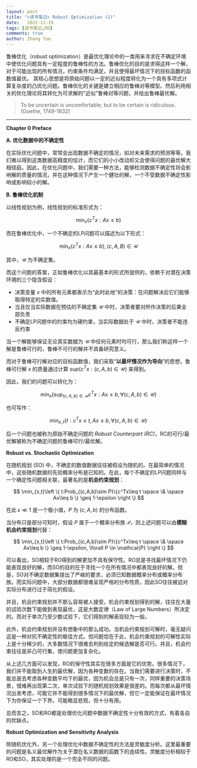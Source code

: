 ```yaml
---
layout: post
title: "<读书笔记> Robust Optimization (1)"
date:   2022-11-19
tags: [读书笔记,RO]
comments: true
author: Zhang Yue
---
```




鲁棒优化（robust optimization）是最优化理论中的一类用来寻求在不确定环境中使优化问题具有一定程度的鲁棒性的方法。鲁棒优化的目的是求得这样一个解，对于可能出现的所有情况，约束条件均满足，并且使得最坏情况下的目标函数的函数值最优。 其核心思想是将原始问题以一定的近似程度转化为一个具有多项式计算复杂度的凸优化问题。鲁棒优化的关键是建立相应的鲁棒对等模型。然后利用相关的优化理论将其转化为可求解的“近似”鲁棒对等问题，并给出鲁棒最优解。

> To be uncertain is uncomfortable; but to be certain is ridiculous. (Goethe, 1749-1832)

--------------------------------------------

**Chapter 0 Preface**

**A. 优化数据中的不确定性**

在实际优化问题中，常常会出现数据不确定的情况，如对未来需求的预测等等。我们难以得到这类数据高精度的估计，而它们的小小改动却又会使得问题的最优解大相径庭。因此，在优化问题中，我们需要一种方法，能够检测数据不确定性将会影响解的质量的情况，并在这种情况下产生一个健壮的解，一个不受数据不确定性影响或影响较小的解。

**B. 鲁棒优化机制**

以线性规划为例，线性规划的标准形式为：


$$
\min_{x} \{c^Tx: Ax \leq b\}
$$


而在鲁棒优化中，一个不确定的LP问题可以描述为以下形式：


$$
\min_{x} \{c^Tx: Ax \leq b\},(c,A,B)\in \mathcal{U}
$$


其中，$\mathcal{U}$ 为不确定集。

而这个问题的答案，正如鲁棒优化以其最基本的形式所提供的，依赖于对潜在决策环境的三个隐含假设：

- 决策变量 $x$ 中的所有元素都表示为“此时此地”的决策：在问题解决后它们能够取得特定的实数值。
- 当且仅当实际数据在预估的不确定集 $\mathcal{U}$ 中时，决策者要对所作决策的后果全部负责
- 不确定LP问题中的约束均为硬约束，当实际数据处于 $\mathcal{U}$ 中时，决策者不能违反约束

当一个解能够保证无论真实数据为 $\mathcal{U}$ 中任何元素时均可行，那么我们称这样一个解是鲁棒可行的，鲁棒不可行的解并不具备研究意义。

而对于鲁棒可行解对应的目标函数值，我们采取“**以最坏情况作为导向**”的思想，鲁棒可行解 $x$ 的质量通过计算 $sup\{c^Tx:(c,A,b) \in \mathcal{U}\}$ 来得到。

因此，我们的问题可以转化为：


$$
\min_{x} \left \{ \sup_{(c,A,b)\in \mathcal{U}} c^Tx: Ax\leq b, \forall (c,A,b)\in \mathcal{U} \right \}
$$


也可写作：


$$
\min_{x,t}\left \{ t:c^Tx \leq t, Ax \leq b, \forall (c,A,b) \in \mathcal{U} \right \} \tag{RC}
$$


后一个问题也被称为原始不确定问题的 *Robust Counterpart (RC)*，RC的可行/最优解被称为不确定问题的鲁棒可行/最优解。

**Robust vs. Stochastic Optimization**

在随机规划 (SO) 中，不确定的数值数据往往被假设为随机的。在最简单的情况中，这些随机数据的先验概率分布是已知的。在此，每个不确定的LP问题同样与一个确定性问题相关联，最著名的是**机会约束规划**：


$$
\min_{x,t}\left \{ t:Prob_{(c,A,b)\sim P}\{c^Tx\leq t \space \& \space Ax\leq b \} \geq 1-\epsilon \right \}
$$


在此 $\epsilon \ll 1$ 是一个极小值，$P$ 为 $(c,A,b)$ 的分布函数。

当分布只是部分可知时，假设 $P$ 属于一个概率分布族 $\mathcal{P}$，则上述问题可以由**模糊机会约束规划**代替：


$$
\min_{x,t}\left \{ t:Prob_{(c,A,b)\sim P}\{c^Tx\leq t \space \& \space Ax\leq b \} \geq 1-\epsilon, \forall P \in \mathcal{P} \right \}
$$


可以看出，SO相较于RO得到的解更加不具有保守性。RO总是寻找最坏情况下仍能表现良好的解，而SO的目的在于寻找一个在所有情况中都表现良好的解。但是，SO对不确定数据集提出了严峻的要求，必须已知数据概率分布或概率分布族。而实际问题中，大部分数据都很难呈现严格的分布性质，因此SO往往被迫对实际分布进行过于简化的假设。

并且，机会约束规划并不那么容易被人接受。机会约束规划得到的解，往往在大量的试验次数下能做到表现最优，这是大数定律（Law of Large Numbers）所决定的。而对于单次乃至少数试验下，它们得到的解表现较为一般。

此外，机会约束规划并没有想象中的那么成功。当机会约束规划可解时，毫无疑问这是一种对抗不确定性的极佳方式。但问题恰在于此，机会约束规划的可解性实际上是十分稀少的，大多数情况下很难去判别给定的候选解是否可行。并且，机会约束往往是非凸可行集，使问题更加复杂化。

从上述几方面可以发现，RO的保守性其实在很多方面是它的优势。很多情况下，我们并不能取到人生的最优解，因为各种变数的存在。当我们需要进行决策时，不能总是去考虑各种变数平均下的最优，因为机会总是只有一次，同样重要的决策场景，很难再出现第二次，单次试验下的随机规划效果是很差的。而每次都从最坏情况出发考虑，可能它并不能得到很多情况下的最优解，但它一定能保证在最坏情况下为你保证一个下界。可能略显悲观，但十分有用。

总而言之，SO和RO都是处理优化问题中数据不确定性十分有效的方式，有着各自的优缺点。

**Robust Optimization and Sensitivity Analysis**

除随机优化外，另一个处理优化中数据不确定性的方法是灵敏度分析。这里最重要的问题是名义最优解作为关于潜在名义数据的函数下的连续性。灵敏度分析相较于RO和SO，其实处理的是一个完全不同的问题。



